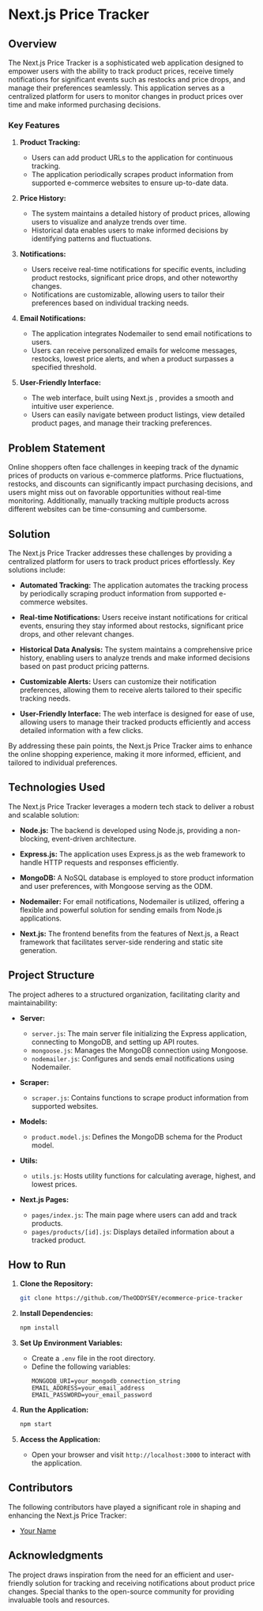 # Next.js Price Tracker

## Overview

The Next.js Price Tracker is a sophisticated web application designed to empower users with the ability to track product prices, receive timely notifications for significant events such as restocks and price drops, and manage their preferences seamlessly. This application serves as a centralized platform for users to monitor changes in product prices over time and make informed purchasing decisions.

### Key Features

1. **Product Tracking:**
   - Users can add product URLs to the application for continuous tracking.
   - The application periodically scrapes product information from supported e-commerce websites to ensure up-to-date data.

2. **Price History:**
   - The system maintains a detailed history of product prices, allowing users to visualize and analyze trends over time.
   - Historical data enables users to make informed decisions by identifying patterns and fluctuations.

3. **Notifications:**
   - Users receive real-time notifications for specific events, including product restocks, significant price drops, and other noteworthy changes.
   - Notifications are customizable, allowing users to tailor their preferences based on individual tracking needs.

4. **Email Notifications:**
   - The application integrates Nodemailer to send email notifications to users.
   - Users can receive personalized emails for welcome messages, restocks, lowest price alerts, and when a product surpasses a specified threshold.

5. **User-Friendly Interface:**
   - The web interface, built using Next.js , provides a smooth and intuitive user experience.
   - Users can easily navigate between product listings, view detailed product pages, and manage their tracking preferences.

## Problem Statement

Online shoppers often face challenges in keeping track of the dynamic prices of products on various e-commerce platforms. Price fluctuations, restocks, and discounts can significantly impact purchasing decisions, and users might miss out on favorable opportunities without real-time monitoring. Additionally, manually tracking multiple products across different websites can be time-consuming and cumbersome.

## Solution

The Next.js Price Tracker addresses these challenges by providing a centralized platform for users to track product prices effortlessly. Key solutions include:

- **Automated Tracking:** The application automates the tracking process by periodically scraping product information from supported e-commerce websites.

- **Real-time Notifications:** Users receive instant notifications for critical events, ensuring they stay informed about restocks, significant price drops, and other relevant changes.

- **Historical Data Analysis:** The system maintains a comprehensive price history, enabling users to analyze trends and make informed decisions based on past product pricing patterns.

- **Customizable Alerts:** Users can customize their notification preferences, allowing them to receive alerts tailored to their specific tracking needs.

- **User-Friendly Interface:** The web interface is designed for ease of use, allowing users to manage their tracked products efficiently and access detailed information with a few clicks.

By addressing these pain points, the Next.js Price Tracker aims to enhance the online shopping experience, making it more informed, efficient, and tailored to individual preferences.

## Technologies Used

The Next.js Price Tracker leverages a modern tech stack to deliver a robust and scalable solution:

- **Node.js:** The backend is developed using Node.js, providing a non-blocking, event-driven architecture.

- **Express.js:** The application uses Express.js as the web framework to handle HTTP requests and responses efficiently.

- **MongoDB:** A NoSQL database is employed to store product information and user preferences, with Mongoose serving as the ODM.

- **Nodemailer:** For email notifications, Nodemailer is utilized, offering a flexible and powerful solution for sending emails from Node.js applications.

- **Next.js:** The frontend benefits from the features of Next.js, a React framework that facilitates server-side rendering and static site generation.

## Project Structure

The project adheres to a structured organization, facilitating clarity and maintainability:

- **Server:**
  - `server.js`: The main server file initializing the Express application, connecting to MongoDB, and setting up API routes.
  - `mongoose.js`: Manages the MongoDB connection using Mongoose.
  - `nodemailer.js`: Configures and sends email notifications using Nodemailer.

- **Scraper:**
  - `scraper.js`: Contains functions to scrape product information from supported websites.

- **Models:**
  - `product.model.js`: Defines the MongoDB schema for the Product model.

- **Utils:**
  - `utils.js`: Hosts utility functions for calculating average, highest, and lowest prices.

- **Next.js Pages:**
  - `pages/index.js`: The main page where users can add and track products.
  - `pages/products/[id].js`: Displays detailed information about a tracked product.

## How to Run

1. **Clone the Repository:**
   ```bash
   git clone https://github.com/TheODDYSEY/ecommerce-price-tracker
   ```

2. **Install Dependencies:**
   ```bash
   npm install
   ```

3. **Set Up Environment Variables:**
   - Create a `.env` file in the root directory.
   - Define the following variables:
     ```dotenv
     MONGODB_URI=your_mongodb_connection_string
     EMAIL_ADDRESS=your_email_address
     EMAIL_PASSWORD=your_email_password
     ```

4. **Run the Application:**
   ```bash
   npm start
   ```

5. **Access the Application:**
   - Open your browser and visit `http://localhost:3000` to interact with the application.

## Contributors

The following contributors have played a significant role in shaping and enhancing the Next.js Price Tracker:

- [Your Name](https://github.com/TheODDYSEY)


## Acknowledgments

The project draws inspiration from the need for an efficient and user-friendly solution for tracking and receiving notifications about product price changes. Special thanks to the open-source community for providing invaluable tools and resources.

